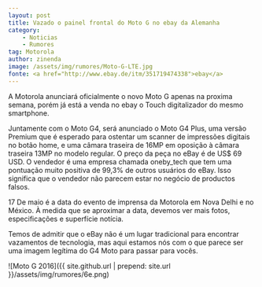 ```yaml
---
layout: post
title: Vazado o painel frontal do Moto G no ebay da Alemanha
category:
    - Noticias
    - Rumores
tag: Motorola
author: zinenda
image: /assets/img/rumores/Moto-G-LTE.jpg
fonte: <a href="http://www.ebay.de/itm/351719474338">ebay</a>
---
```


A Motorola anunciará oficialmente o novo Moto G apenas na proxima semana, porém já está a venda no ebay o Touch digitalizador do mesmo smartphone.

Juntamente com o Moto G4, será anunciado o Moto G4 Plus, uma versão Premium que é esperado para ostentar um scanner de impressões digitais no botão home, e uma câmara traseira de 16MP em oposição à câmara traseira 13MP no modelo regular.
O preço da peça no eBay é de US$ 69 USD. 
O vendedor é uma empresa chamada oneby_tech que tem uma pontuação muito positiva de 99,3% de outros usuários do eBay. 
Isso significa que o vendedor não parecem estar no negócio de productos falsos.

17 De maio é a data do evento de imprensa da Motorola em Nova Delhi e no México. 
À medida que se aproximar a data, devemos ver mais fotos, especificações e superfície notícia. 

Temos de admitir que o eBay não é um lugar tradicional para encontrar vazamentos de tecnologia, mas aqui estamos nós com o que parece ser uma imagem legítima do G4 Moto para passar para vocês.

![Moto G 2016]({{ site.github.url | prepend: site.url }}/assets/img/rumores/6e.png)